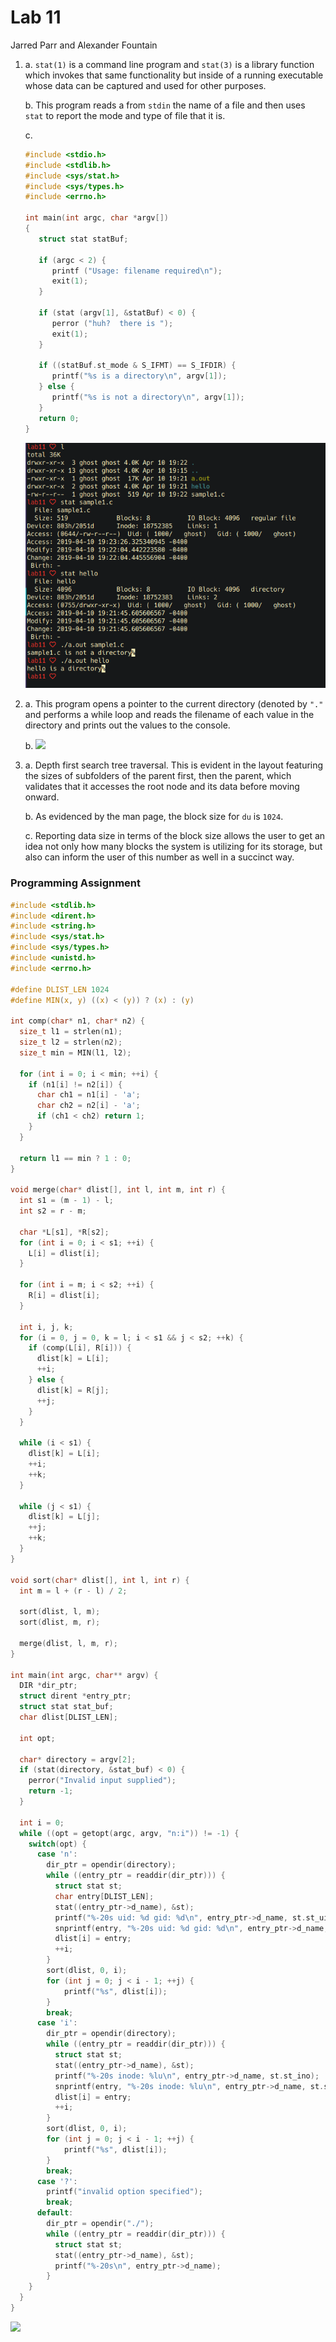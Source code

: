 # Lab 11

Jarred Parr and Alexander Fountain

1. a. `stat(1)` is a command line program and `stat(3)` is a library function which invokes that same functionality but inside of a running executable whose data can be captured and used for other purposes.

   b. This program reads a from `stdin` the name of a file and then uses `stat` to report the mode and type of file that it is.

   c.

   ```C
   #include <stdio.h>
   #include <stdlib.h>
   #include <sys/stat.h>
   #include <sys/types.h>
   #include <errno.h>
   
   int main(int argc, char *argv[])
   {
      struct stat statBuf;
   
      if (argc < 2) {
         printf ("Usage: filename required\n");
         exit(1);
      }
   
      if (stat (argv[1], &statBuf) < 0) {
         perror ("huh?  there is ");
         exit(1);
      }
   
      if ((statBuf.st_mode & S_IFMT) == S_IFDIR) {
         printf("%s is a directory\n", argv[1]);
      } else {
         printf("%s is not a directory\n", argv[1]);
      }
      return 0;
   }
   ```

   ![](./2019-04-10_19-25.png)

2. a. This program opens a pointer to the current directory (denoted by `"."` and performs a while loop and reads the filename of each value in the directory and prints out the values to the console.

   b. ![](/home/ghost/Code/cs/CIS452/lab11/sample2output.JPG)

3. a. Depth first search tree traversal. This is evident in the layout featuring the sizes of subfolders of the parent first, then the parent, which validates that it accesses the root node and its data before moving onward.

   b. As evidenced by the man page, the block size for `du` is `1024`.

   c. Reporting data size in terms of the block size allows the user to get an idea not only how many blocks the system is utilizing for its storage, but also can inform the user of this number as well in a succinct way.



### Programming Assignment

```C
#include <stdlib.h>
#include <dirent.h>
#include <string.h>
#include <sys/stat.h>
#include <sys/types.h>
#include <unistd.h>
#include <errno.h>

#define DLIST_LEN 1024
#define MIN(x, y) ((x) < (y)) ? (x) : (y)

int comp(char* n1, char* n2) {
  size_t l1 = strlen(n1);
  size_t l2 = strlen(n2);
  size_t min = MIN(l1, l2);

  for (int i = 0; i < min; ++i) {
    if (n1[i] != n2[i]) {
      char ch1 = n1[i] - 'a';
      char ch2 = n2[i] - 'a';
      if (ch1 < ch2) return 1;
    }
  }

  return l1 == min ? 1 : 0;
}

void merge(char* dlist[], int l, int m, int r) {
  int s1 = (m - 1) - l;
  int s2 = r - m;

  char *L[s1], *R[s2];
  for (int i = 0; i < s1; ++i) {
    L[i] = dlist[i];
  }

  for (int i = m; i < s2; ++i) {
    R[i] = dlist[i];
  }

  int i, j, k;
  for (i = 0, j = 0, k = l; i < s1 && j < s2; ++k) {
    if (comp(L[i], R[i])) {
      dlist[k] = L[i];
      ++i;
    } else {
      dlist[k] = R[j];
      ++j;
    }
  }

  while (i < s1) {
    dlist[k] = L[i];
    ++i;
    ++k;
  }

  while (j < s1) {
    dlist[k] = L[j];
    ++j;
    ++k;
  }
}

void sort(char* dlist[], int l, int r) {
  int m = l + (r - l) / 2;

  sort(dlist, l, m);
  sort(dlist, m, r);

  merge(dlist, l, m, r);
}

int main(int argc, char** argv) {
  DIR *dir_ptr;
  struct dirent *entry_ptr;
  struct stat stat_buf;
  char dlist[DLIST_LEN];

  int opt;

  char* directory = argv[2];
  if (stat(directory, &stat_buf) < 0) {
    perror("Invalid input supplied");
    return -1;
  }

  int i = 0;
  while ((opt = getopt(argc, argv, "n:i")) != -1) {
    switch(opt) {
      case 'n':
        dir_ptr = opendir(directory);
        while ((entry_ptr = readdir(dir_ptr))) {
          struct stat st;
          char entry[DLIST_LEN];
          stat((entry_ptr->d_name), &st);
          printf("%-20s uid: %d gid: %d\n", entry_ptr->d_name, st.st_uid, st.st_gid);
          snprintf(entry, "%-20s uid: %d gid: %d\n", entry_ptr->d_name, st.st_uid, st.st_gid, DLIST_LEN);
          dlist[i] = entry;
          ++i;
        }
        sort(dlist, 0, i);
        for (int j = 0; j < i - 1; ++j) {
			printf("%s", dlist[i]);
        }
        break;
      case 'i':
        dir_ptr = opendir(directory);
        while ((entry_ptr = readdir(dir_ptr))) {
          struct stat st;
          stat((entry_ptr->d_name), &st);
          printf("%-20s inode: %lu\n", entry_ptr->d_name, st.st_ino);
          snprintf(entry, "%-20s inode: %lu\n", entry_ptr->d_name, st.st_ino DLIST_LEN);
          dlist[i] = entry;
          ++i;
        }
        sort(dlist, 0, i);
        for (int j = 0; j < i - 1; ++j) {
			printf("%s", dlist[i]);
        }
        break;
      case '?':
        printf("invalid option specified");
        break;
      default:
        dir_ptr = opendir("./");
        while ((entry_ptr = readdir(dir_ptr))) {
          struct stat st;
          stat((entry_ptr->d_name), &st);
          printf("%-20s\n", entry_ptr->d_name);
        }
    }
  }
}
```



![](/home/ghost/Code/cs/CIS452/lab11/proj/2019-04-17_21-21.png)

